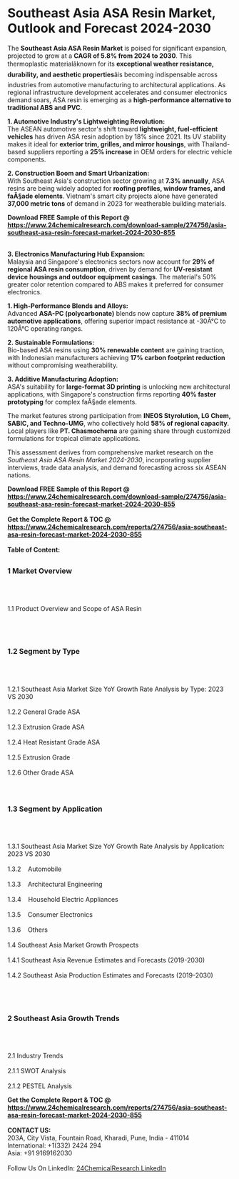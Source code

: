 <h1>Southeast Asia ASA Resin Market, Outlook and Forecast 2024-2030</h1><p>The <strong>Southeast Asia ASA Resin Market</strong> is poised for significant expansion, projected to grow at a <strong>CAGR of 5.8% from 2024 to 2030</strong>. This thermoplastic materialâknown for its <strong>exceptional weather resistance, durability, and aesthetic properties</strong>âis becoming indispensable across industries from automotive manufacturing to architectural applications. As regional infrastructure development accelerates and consumer electronics demand soars, ASA resin is emerging as a <strong>high-performance alternative to traditional ABS and PVC</strong>.</p><p><strong>1. Automotive Industry's Lightweighting Revolution:</strong><br>  
The ASEAN automotive sector's shift toward <strong>lightweight, fuel-efficient vehicles</strong> has driven ASA resin adoption by 18% since 2021. Its UV stability makes it ideal for <strong>exterior trim, grilles, and mirror housings</strong>, with Thailand-based suppliers reporting a <strong>25% increase</strong> in OEM orders for electric vehicle components.</p><p><strong>2. Construction Boom and Smart Urbanization:</strong><br> 
With Southeast Asia's construction sector growing at <strong>7.3% annually</strong>, ASA resins are being widely adopted for <strong>roofing profiles, window frames, and faÃ§ade elements</strong>. Vietnam's smart city projects alone have generated <strong>37,000 metric tons</strong> of demand in 2023 for weatherable building materials.</p><div><b>Download FREE Sample of this Report @ 
            <a href="https://www.24chemicalresearch.com/download-sample/274756/asia-southeast-asa-resin-forecast-market-2024-2030-855">
            https://www.24chemicalresearch.com/download-sample/274756/asia-southeast-asa-resin-forecast-market-2024-2030-855</a></b></div><br><p><strong>3. Electronics Manufacturing Hub Expansion:</strong><br>  
Malaysia and Singapore's electronics sectors now account for <strong>29% of regional ASA resin consumption</strong>, driven by demand for <strong>UV-resistant device housings and outdoor equipment casings</strong>. The material's 50% greater color retention compared to ABS makes it preferred for consumer electronics.</p><p><strong>1. High-Performance Blends and Alloys:</strong><br>  
Advanced <strong>ASA-PC (polycarbonate)</strong> blends now capture <strong>38% of premium automotive applications</strong>, offering superior impact resistance at -30Â°C to 120Â°C operating ranges.</p><p><strong>2. Sustainable Formulations:</strong><br>  
Bio-based ASA resins using <strong>30% renewable content</strong> are gaining traction, with Indonesian manufacturers achieving <strong>17% carbon footprint reduction</strong> without compromising weatherability.</p><p><strong>3. Additive Manufacturing Adoption:</strong><br>  
ASA's suitability for <strong>large-format 3D printing</strong> is unlocking new architectural applications, with Singapore's construction firms reporting <strong>40% faster prototyping</strong> for complex faÃ§ade elements.</p><p>The market features strong participation from <strong>INEOS Styrolution, LG Chem, SABIC, and Techno-UMG</strong>, who collectively hold <strong>58% of regional capacity</strong>. Local players like <strong>PT. Chasmochema</strong> are gaining share through customized formulations for tropical climate applications.</p><p>This assessment derives from comprehensive market research on the <em>Southeast Asia ASA Resin Market 2024-2030</em>, incorporating supplier interviews, trade data analysis, and demand forecasting across six ASEAN nations.</p><div><b>Download FREE Sample of this Report @ 
            <a href="https://www.24chemicalresearch.com/download-sample/274756/asia-southeast-asa-resin-forecast-market-2024-2030-855">
            https://www.24chemicalresearch.com/download-sample/274756/asia-southeast-asa-resin-forecast-market-2024-2030-855</a></b></div><br><div><b>Get the Complete Report & TOC @ 
            <a href="https://www.24chemicalresearch.com/reports/274756/asia-southeast-asa-resin-forecast-market-2024-2030-855">
            https://www.24chemicalresearch.com/reports/274756/asia-southeast-asa-resin-forecast-market-2024-2030-855</a></b></div><br>
            <b>Table of Content:</b><p><h2><span style="font-size:16px"><strong>1 Market Overview&nbsp;&nbsp; &nbsp;</strong></span></h2><br />
<br />
<p>1.1 Product Overview and Scope of ASA Resin&nbsp;</p><br />
<br />
<h2><strong><span style="font-size:16px">1.2 Segment by Type&nbsp;&nbsp; &nbsp;</span></strong></h2><br />
<br />
<p>1.2.1 Southeast Asia Market Size YoY Growth Rate Analysis by Type: 2023 VS 2030&nbsp;&nbsp; &nbsp;<br /><br />
1.2.2 General Grade ASA&nbsp;&nbsp; &nbsp;<br /><br />
1.2.3 Extrusion Grade ASA<br /><br />
1.2.4 Heat Resistant Grade ASA<br /><br />
1.2.5 Extrusion Grade<br /><br />
1.2.6 Other Grade ASA<br /><br />
<br />
<h2><span style="font-size:16px"><strong>1.3 Segment by Application&nbsp;&nbsp;</strong></span></h2><br />
<br />
<p>1.3.1 Southeast Asia Market Size YoY Growth Rate Analysis by Application: 2023 VS 2030&nbsp;&nbsp; &nbsp;<br /><br />
1.3.2&nbsp;&nbsp; &nbsp;Automobile<br /><br />
1.3.3&nbsp;&nbsp; &nbsp;Architectural Engineering<br /><br />
1.3.4&nbsp;&nbsp; &nbsp;Household Electric Appliances<br /><br />
1.3.5&nbsp;&nbsp; &nbsp;Consumer Electronics<br /><br />
1.3.6&nbsp;&nbsp; &nbsp;Others<br /><br />
1.4 Southeast Asia Market Growth Prospects&nbsp;&nbsp; &nbsp;<br /><br />
1.4.1 Southeast Asia Revenue Estimates and Forecasts (2019-2030)&nbsp;&nbsp; &nbsp;<br /><br />
1.4.2 Southeast Asia Production Estimates and Forecasts (2019-2030)&nbsp;&nbsp;</p><br />
<br />
<h2><span style="font-size:16px"><strong>2 Southeast Asia Growth Trends&nbsp;&nbsp; &nbsp;</strong></span></h2><br />
<br />
<p>2.1 Industry Trends&nbsp;&nbsp; &nbsp;<br /><br />
2.1.1 SWOT Analysis&nbsp;&nbsp; &nbsp;<br /><br />
2.1.2 PESTEL Analysis&nbsp;&nbsp; &nbsp;<br /></p><div><b>Get the Complete Report & TOC @ 
            <a href="https://www.24chemicalresearch.com/reports/274756/asia-southeast-asa-resin-forecast-market-2024-2030-855">
            https://www.24chemicalresearch.com/reports/274756/asia-southeast-asa-resin-forecast-market-2024-2030-855</a></b></div><br><b>CONTACT US:</b><br>
            203A, City Vista, Fountain Road, Kharadi, Pune, India - 411014<br>
            International: +1(332) 2424 294<br>
            Asia: +91 9169162030 <br><br>
            Follow Us On LinkedIn: <a href="https://www.linkedin.com/company/24chemicalresearch/">24ChemicalResearch LinkedIn</a>